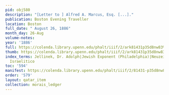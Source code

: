 ```yaml
---
pid: obj580
description: "[Letter to ] Alfred A. Marcus, Esq. [...]."
publication: Boston Evening Traveller
location: Boston
full_date: " August 26, 1886"
month_day: 26-Aug
volume-notes:
year: '1886'
full: https://colenda.library.upenn.edu/phalt/iiif/2/ark81431p35d8nw83%2FSHA256E-s8066812--9ebb65426575736a2d140c78b1a00975e0cb550b3bcc5b34f8b62ad8357e49ec.jpeg/full/3500,/0/default.jpg
thumb: https://colenda.library.upenn.edu/phalt/iiif/2/ark81431p35d8nw83%2FSHA256E-s8066812--9ebb65426575736a2d140c78b1a00975e0cb550b3bcc5b34f8b62ad8357e49ec.jpeg/full/!200,200/0/default.jpg
index_terms: Jellinek, Dr. Adolph|Jewish Exponent (Philadelphia)|Neuzeit (of Vienna)|Vessillo
  Israelitico
toc: '594'
manifest: https://colenda.library.upenn.edu/phalt/iiif/2/81431-p35d8nw83/manifest
order: '579'
layout: qatar_item
collection: morais_ledger
---
```

